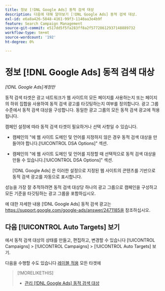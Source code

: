 ```yaml
---
title: 정보 [!DNL Google Ads] 동적 검색 대상
description: 다음에 대해 알아보기 [!DNL Google Ads] 동적 검색 대상.
exl-id: e6a8a426-5848-4161-99f3-1140aa3e4b9f
feature: Search Campaign Management
source-git-commit: e517dd5f5fa283ff8a2f57728612937148889732
workflow-type: tm+mt
source-wordcount: '192'
ht-degree: 0%

---
```


# 정보 [!DNL Google Ads] 동적 검색 대상

*[!DNL Google Ads]계정만*

동적 검색 타겟은 광고 네트워크가 웹 사이트의 모든 페이지를 사용하는지 또는 페이지의 하위 집합을 사용하여 동적 검색 광고를 타깃팅하는지 여부를 정의합니다. 광고 그룹 수준에서 동적 검색 대상을 구성합니다. 동일한 광고 그룹의 모든 동적 검색 광고에 적용됩니다.

캠페인 설정에 따라 동적 검색 타겟이 필요하거나 선택 사항일 수 있습니다.

* 캠페인의 &quot;에 웹 사이트 도메인 및 언어를 지정하지 않은 경우 동적 검색 대상을 만들어야 합니다.[!UICONTROL DSA Options]&quot; 섹션.

* 캠페인의 &quot;에 웹 사이트 도메인 및 언어를 지정할 때 선택적으로 동적 검색 대상을 만들 수 있습니다.[!UICONTROL DSA Options]&quot; 섹션.

  [!DNL Google Ads] 은 이러한 설정으로 지정된 웹 사이트의 콘텐츠를 기반으로 동적 검색 광고를 자동으로 표시합니다.

성능을 가장 잘 추적하려면 동적 검색 대상당 하나의 광고 그룹으로 캠페인을 구성하고 모든 기준을 타깃팅하는 광고 그룹을 포함하십시오.

에 대한 자세한 내용 [!DNL Google Ads] 동적 검색 광고는 https://support.google.com/google-ads/answer/2471185을 참조하십시오.

## 다음 [!UICONTROL Auto Targets] 보기

에서 동적 검색 대상의 상태를 만들고, 편집하고, 변경할 수 있습니다 [!UICONTROL Campaigns] > [!UICONTROL Campaigns] > [!UICONTROL Auto Targets] 보기.

다음을 수행할 수도 있습니다 [레이블 적용](/help/search-social-commerce/campaign-management/label-classifications/classification-values-assign-campaign-management.md) 모든 타겟에

>[!MORELIKETHIS]
>
>* [관리 [!DNL Google Ads] 동적 검색 대상](dynamic-search-target-manage.md)
